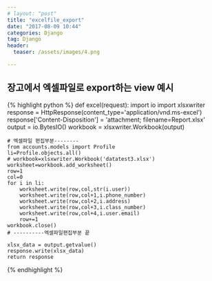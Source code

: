 ```yaml
---
# layout: "post"
title: "excelfile_export"
date: "2017-08-09 10:44"
categories: Django
tag: Django
header:
  teaser: /assets/images/4.png

---
```


## 장고에서 엑셀파일로 export하는 view 예시

{% highlight python %}
def excel(request):
    import io
    import xlsxwriter
    response = HttpResponse(content_type='application/vnd.ms-excel')
    response['Content-Disposition'] = 'attachment; filename=Report.xlsx'
    output = io.BytesIO()
    workbook = xlsxwriter.Workbook(output)

    # 엑셀파일 편집부분--------
    from accounts.models import Profile
    li=Profile.objects.all()
    # workbook=xlsxwriter.Workbook('datatest3.xlsx')
    worksheet=workbook.add_worksheet()
    row=1
    col=0
    for i in li:
        worksheet.write(row,col,str(i.user))
        worksheet.write(row,col+1,i.phone_number)
        worksheet.write(row,col+2,i.address)
        worksheet.write(row,col+3,i.class_number)
        worksheet.write(row,col+4,i.user.email)
        row+=1
    workbook.close()
    # ----------엑셀파일편집부분 끝

    xlsx_data = output.getvalue()
    response.write(xlsx_data)
    return response

{% endhighlight %}
